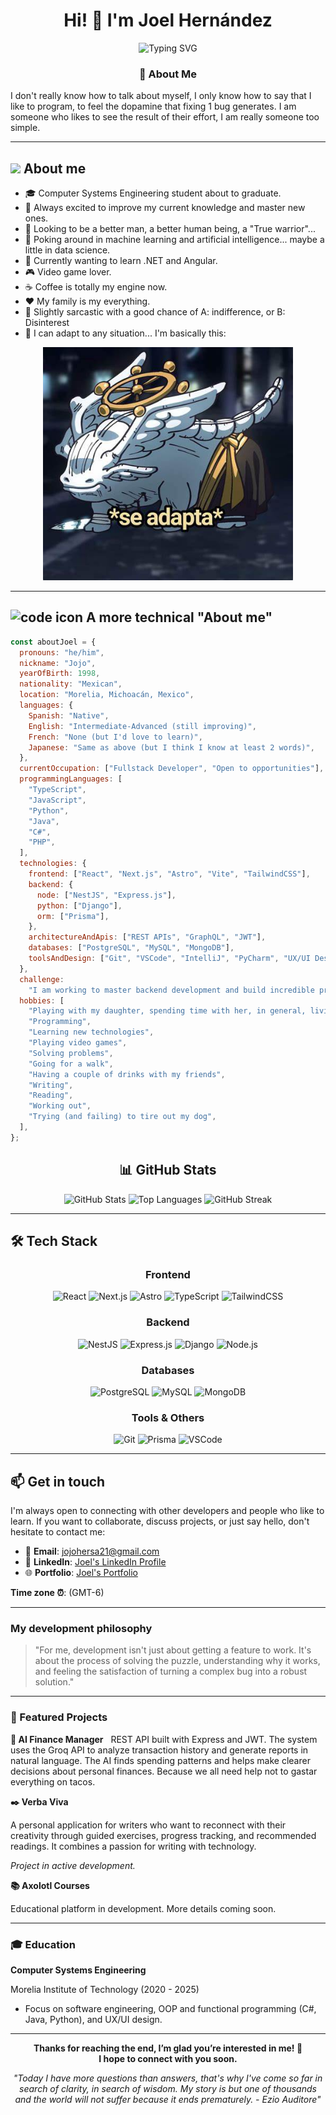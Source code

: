 <div align="center">
  
# Hi! 👋 I'm Joel Hernández

<img src="https://readme-typing-svg.herokuapp.com?font=Fira+Code&pause=1000&color=2E9EF7&center=true&vCenter=true&width=435&lines=Fullstack+Developer;Bug+Fixer+%26+Code+Lover;Always+Learning+New+Things;Coffee+Powered+Developer" alt="Typing SVG" />

</div>

<div align="center">
  
### 💭 About Me
  
</div>

I don't really know how to talk about myself, I only know how to say that I like to program, to feel the dopamine that fixing 1 bug generates. I am someone who likes to see the result of their effort, I am really someone too simple.

---

## <img src="https://media2.giphy.com/media/QssGEmpkyEOhBCb7e1/giphy.gif?cid=ecf05e47a0n3gi1bfqntqmob8g9aid1oyj2wr3ds3mg700bl&rid=giphy.gif" width="24px"> About me

- 🎓 Computer Systems Engineering student about to graduate.
- 🌱 Always excited to improve my current knowledge and master new ones.
- 🚀 Looking to be a better man, a better human being, a "True warrior"...
- 🤖 Poking around in machine learning and artificial intelligence... maybe a little in data science.
- 🧠 Currently wanting to learn .NET and Angular.
- 🎮 Video game lover.
- ☕️ Coffee is totally my engine now.
- ❤️ My family is my everything.
- 💬 Slightly sarcastic with a good chance of A: indifference, or B: Disinterest
- 🦎 I can adapt to any situation... I'm basically this:

<div align="center">
  <img src="assets/images/se-adapta.jpg" alt="Adapts" width="400px"/>
</div>

---

## <img src="https://media2.giphy.com/media/QssGEmpkyEOhBCb7e1/giphy.gif?cid=ecf05e47a0n3gi1bfqntqmob8g9aid1oyj2wr3ds3mg700bl&rid=giphy.gif" width="24px" alt="code icon"> A more technical "About me"

```javascript
const aboutJoel = {
  pronouns: "he/him",
  nickname: "Jojo",
  yearOfBirth: 1998,
  nationality: "Mexican",
  location: "Morelia, Michoacán, Mexico",
  languages: {
    Spanish: "Native",
    English: "Intermediate-Advanced (still improving)",
    French: "None (but I'd love to learn)",
    Japanese: "Same as above (but I think I know at least 2 words)",
  },
  currentOccupation: ["Fullstack Developer", "Open to opportunities"],
  programmingLanguages: [
    "TypeScript",
    "JavaScript",
    "Python",
    "Java",
    "C#",
    "PHP",
  ],
  technologies: {
    frontend: ["React", "Next.js", "Astro", "Vite", "TailwindCSS"],
    backend: {
      node: ["NestJS", "Express.js"],
      python: ["Django"],
      orm: ["Prisma"],
    },
    architectureAndApis: ["REST APIs", "GraphQL", "JWT"],
    databases: ["PostgreSQL", "MySQL", "MongoDB"],
    toolsAndDesign: ["Git", "VSCode", "IntelliJ", "PyCharm", "UX/UI Design"],
  },
  challenge:
    "I am working to master backend development and build incredible projects... Although I can also venture a bit into fullstack development, since I don't mind frontend",
  hobbies: [
    "Playing with my daughter, spending time with her, in general, living for her",
    "Programming",
    "Learning new technologies",
    "Playing video games",
    "Solving problems",
    "Going for a walk",
    "Having a couple of drinks with my friends",
    "Writing",
    "Reading",
    "Working out",
    "Trying (and failing) to tire out my dog",
  ],
};

```

<div align="center">

## 📊 GitHub Stats

<img src="https://github-readme-stats.vercel.app/api?username=joeljohs&show_icons=true&theme=radical&hide_border=true&bg_color=0D1117" alt="GitHub Stats" />

<img src="https://github-readme-stats.vercel.app/api/top-langs/?username=joeljohs&layout=compact&theme=radical&hide_border=true&bg_color=0D1117" alt="Top Languages" />

<img src="https://github-readme-streak-stats.herokuapp.com/?user=joeljohs&theme=radical&hide_border=true&background=0D1117" alt="GitHub Streak" />

</div>

---

## 🛠️ Tech Stack

<div align="center">

### Frontend
![React](https://img.shields.io/badge/React-20232A?style=for-the-badge&logo=react&logoColor=61DAFB)
![Next.js](https://img.shields.io/badge/Next.js-000000?style=for-the-badge&logo=nextdotjs&logoColor=white)
![Astro](https://img.shields.io/badge/Astro-FF5D01?style=for-the-badge&logo=astro&logoColor=white)
![TypeScript](https://img.shields.io/badge/TypeScript-007ACC?style=for-the-badge&logo=typescript&logoColor=white)
![TailwindCSS](https://img.shields.io/badge/Tailwind_CSS-38B2AC?style=for-the-badge&logo=tailwind-css&logoColor=white)

### Backend
![NestJS](https://img.shields.io/badge/NestJS-E0234E?style=for-the-badge&logo=nestjs&logoColor=white)
![Express.js](https://img.shields.io/badge/Express.js-000000?style=for-the-badge&logo=express&logoColor=white)
![Django](https://img.shields.io/badge/Django-092E20?style=for-the-badge&logo=django&logoColor=white)
![Node.js](https://img.shields.io/badge/Node.js-339933?style=for-the-badge&logo=nodedotjs&logoColor=white)

### Databases
![PostgreSQL](https://img.shields.io/badge/PostgreSQL-316192?style=for-the-badge&logo=postgresql&logoColor=white)
![MySQL](https://img.shields.io/badge/MySQL-005C84?style=for-the-badge&logo=mysql&logoColor=white)
![MongoDB](https://img.shields.io/badge/MongoDB-4EA94B?style=for-the-badge&logo=mongodb&logoColor=white)

### Tools & Others
![Git](https://img.shields.io/badge/GIT-E44C30?style=for-the-badge&logo=git&logoColor=white)
![Prisma](https://img.shields.io/badge/Prisma-3982CE?style=for-the-badge&logo=Prisma&logoColor=white)
![VSCode](https://img.shields.io/badge/VSCode-0078D4?style=for-the-badge&logo=visual%20studio%20code&logoColor=white)

</div>

---

## 📫 Get in touch

I'm always open to connecting with other developers and people who like to learn. If you want to collaborate, discuss projects, or just say hello, don't hesitate to contact me:

- 📧 **Email**: [jojohersa21@gmail.com](mailto:jojohersa21@gmail.com)  
- 💼 **LinkedIn**: [Joel's LinkedIn Profile](https://www.linkedin.com/in/joel-johs)  
- 🌐 **Portfolio**: [Joel's Portfolio](https://joeljohs-portfolio-v3.vercel.app/)  

**Time zone ⏰**: (GMT-6)

---

### My development philosophy

> "For me, development isn't just about getting a feature to work. It's about the process of solving the puzzle, understanding why it works, and feeling the satisfaction of turning a complex bug into a robust solution."

---

### 🎯 Featured Projects

**🤖 AI Finance Manager** 
 
REST API built with Express and JWT. The system uses the Groq API to analyze transaction history and generate reports in natural language. The AI finds spending patterns and helps make clearer decisions about personal finances. Because we all need help not to gastar everything on tacos.

**✒️ Verba Viva**  

A personal application for writers who want to reconnect with their creativity through guided exercises, progress tracking, and recommended readings. It combines a passion for writing with technology.

 _Project in active development._

**📚 Axolotl Courses** 

Educational platform in development. More details coming soon.

___

### 🎓 Education

**Computer Systems Engineering**  

Morelia Institute of Technology (2020 - 2025)  

- Focus on software engineering, OOP and functional programming (C#, Java, Python), and UX/UI design.

___

<div align="center">
<strong>Thanks for reaching the end, I’m glad you’re interested in me! 🚀</strong><br/>
<strong>I hope to connect with you soon.</strong>

<br/>

_"Today I have more questions than answers, that's why I've come so far in search of clarity, in search of wisdom. My story is but one of thousands and the world will not suffer because it ends prematurely. - Ezio Auditore"_

</div>